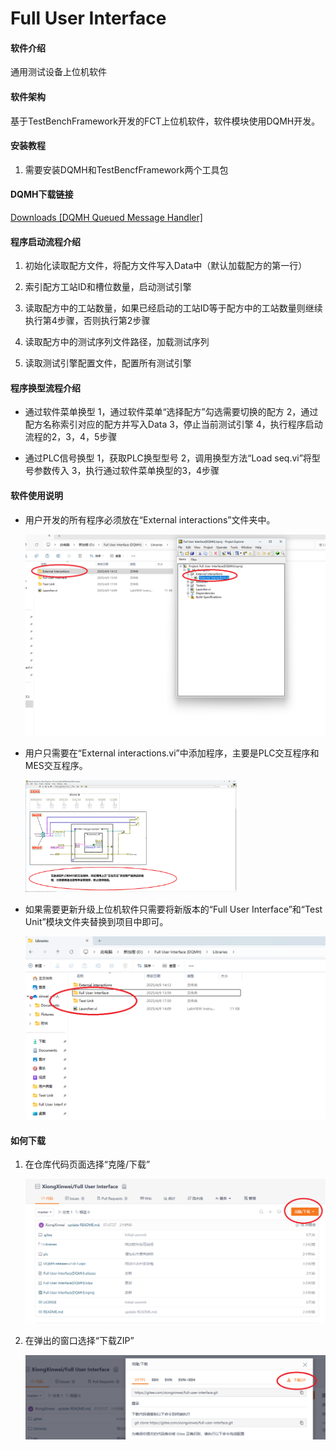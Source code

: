 # Full User Interface

#### 软件介绍

通用测试设备上位机软件

#### 软件架构

基于TestBenchFramework开发的FCT上位机软件，软件模块使用DQMH开发。

#### 安装教程

1. 需要安装DQMH和TestBencfFramework两个工具包

#### DQMH下载链接

[Downloads [DQMH Queued Message Handler]](https://wiki.dqmh.org/dqmh/downloads)

#### 程序启动流程介绍

1. 初始化读取配方文件，将配方文件写入Data中（默认加载配方的第一行）

2. 索引配方工站ID和槽位数量，启动测试引擎

3. 读取配方中的工站数量，如果已经启动的工站ID等于配方中的工站数量则继续执行第4步骤，否则执行第2步骤

4. 读取配方中的测试序列文件路径，加载测试序列

5. 读取测试引擎配置文件，配置所有测试引擎

#### 程序换型流程介绍

- 通过软件菜单换型
  1，通过软件菜单“选择配方”勾选需要切换的配方
  2，通过配方名称索引对应的配方并写入Data
  3，停止当前测试引擎
  4，执行程序启动流程的2，3，4，5步骤

- 通过PLC信号换型
  1，获取PLC换型型号
  2，调用换型方法“Load seq.vi”将型号参数传入
  3，执行通过软件菜单换型的3，4步骤

#### 软件使用说明

- 用户开发的所有程序必须放在“External interactions”文件夹中。
  
  <img title="" src="pic/%E5%B1%8F%E5%B9%95%E6%88%AA%E5%9B%BE%202025-04-09%20151930.png" alt="屏幕截图 2025-04-09 151930" style="zoom:50%;">

- 用户只需要在“External interactions.vi”中添加程序，主要是PLC交互程序和MES交互程序。
  
  <img title="" src="pic/%E5%B1%8F%E5%B9%95%E6%88%AA%E5%9B%BE%202025-04-09%20152935.png" alt="屏幕截图 2025-04-09 152935" style="zoom:33%;">

- 如果需要更新升级上位机软件只需要将新版本的“Full User Interface”和“Test Unit”模块文件夹替换到项目中即可。
  
  <img src="pic/%E5%B1%8F%E5%B9%95%E6%88%AA%E5%9B%BE%202025-04-09%20153601.png" title="" alt="屏幕截图 2025-04-09 153601" style="zoom:67%;">

#### 如何下载

1. 在仓库代码页面选择“克隆/下载”
  
   <img src="pic/%E5%B1%8F%E5%B9%95%E6%88%AA%E5%9B%BE%202025-04-09%20172952.png" title="" alt="屏幕截图 2025-04-09 172952" style="zoom:50%;">

2. 在弹出的窗口选择“下载ZIP”
   
   <img src="pic/%E5%B1%8F%E5%B9%95%E6%88%AA%E5%9B%BE%202025-04-09%20173057.png" title="" alt="屏幕截图 2025-04-09 173057" style="zoom:67%;">


